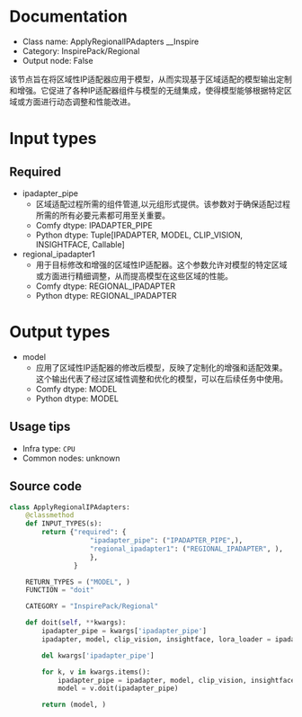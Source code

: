 
# Documentation
- Class name: ApplyRegionalIPAdapters __Inspire
- Category: InspirePack/Regional
- Output node: False

该节点旨在将区域性IP适配器应用于模型，从而实现基于区域适配的模型输出定制和增强。它促进了各种IP适配器组件与模型的无缝集成，使得模型能够根据特定区域或方面进行动态调整和性能改进。

# Input types
## Required
- ipadapter_pipe
    - 区域适配过程所需的组件管道,以元组形式提供。该参数对于确保适配过程所需的所有必要元素都可用至关重要。
    - Comfy dtype: IPADAPTER_PIPE
    - Python dtype: Tuple[IPADAPTER, MODEL, CLIP_VISION, INSIGHTFACE, Callable]
- regional_ipadapter1
    - 用于目标修改和增强的区域性IP适配器。这个参数允许对模型的特定区域或方面进行精细调整，从而提高模型在这些区域的性能。
    - Comfy dtype: REGIONAL_IPADAPTER
    - Python dtype: REGIONAL_IPADAPTER

# Output types
- model
    - 应用了区域性IP适配器的修改后模型，反映了定制化的增强和适配效果。这个输出代表了经过区域性调整和优化的模型，可以在后续任务中使用。
    - Comfy dtype: MODEL
    - Python dtype: MODEL


## Usage tips
- Infra type: `CPU`
- Common nodes: unknown


## Source code
```python
class ApplyRegionalIPAdapters:
    @classmethod
    def INPUT_TYPES(s):
        return {"required": {
                    "ipadapter_pipe": ("IPADAPTER_PIPE",),
                    "regional_ipadapter1": ("REGIONAL_IPADAPTER", ),
                    },
                }

    RETURN_TYPES = ("MODEL", )
    FUNCTION = "doit"

    CATEGORY = "InspirePack/Regional"

    def doit(self, **kwargs):
        ipadapter_pipe = kwargs['ipadapter_pipe']
        ipadapter, model, clip_vision, insightface, lora_loader = ipadapter_pipe

        del kwargs['ipadapter_pipe']

        for k, v in kwargs.items():
            ipadapter_pipe = ipadapter, model, clip_vision, insightface, lora_loader
            model = v.doit(ipadapter_pipe)

        return (model, )

```
